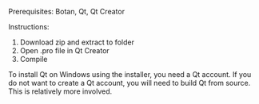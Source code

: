 Prerequisites: Botan, Qt, Qt Creator

Instructions:
1. Download zip and extract to folder
2. Open .pro file in Qt Creator
3. Compile

To install Qt on Windows using the installer, you need a Qt account. If you do not want to create a Qt account, you will need to build Qt from source. This is relatively more involved. 

